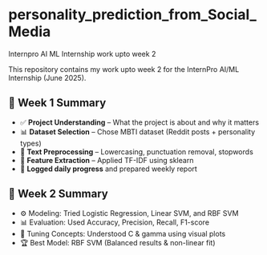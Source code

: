 # personality_prediction_from_Social_Media
Internpro AI ML Internship work upto week 2

This repository contains my work upto week 2 for the InternPro AI/ML Internship (June 2025).
## 📅 Week 1 Summary

- ✅ **Project Understanding** – What the project is about and why it matters
- 📊 **Dataset Selection** – Chose MBTI dataset (Reddit posts + personality types)
- 🧹 **Text Preprocessing** – Lowercasing, punctuation removal, stopwords
- 🔢 **Feature Extraction** – Applied TF-IDF using sklearn
- 📝 **Logged daily progress** and prepared weekly report

## 📅 Week 2 Summary

- ⚙️ Modeling: Tried Logistic Regression, Linear SVM, and RBF SVM
- 📊 Evaluation: Used Accuracy, Precision, Recall, F1-score
- 🧠 Tuning Concepts: Understood C & gamma using visual plots
- 🏆 Best Model: RBF SVM (Balanced results & non-linear fit)


